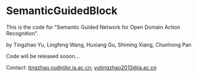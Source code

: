 # SemanticGuidedBlock

This is the code for "Semantic Guided Network for Open Domain Action Recognition".

by Tingzhao Yu, Lingfeng Wang, Huxiang Gu, Shiming Xiang, Chunhong Pan


Code will be released sooon...


Contact: tingzhao.yu@nlpr.ia.ac.cn; yutingzhao2013@ia.ac.cn
